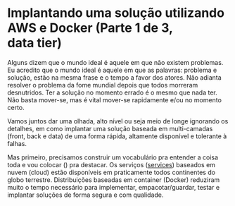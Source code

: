 # Implantando uma solução utilizando AWS e Docker (Parte 1 de 3, data tier)


Alguns dizem que o mundo ideal é aquele em que não existem problemas. Eu acredito que o mundo ideal é aquele em que as palavras: problema e solução, estão na mesma frase e o tempo a favor dos atores. Não adianta resolver o problema da fome mundial depois que todos morreram desnutridos. Ter a solução no momento errado é o mesmo que nada ter. Não basta mover-se, mas é vital mover-se rapidamente e/ou no momento certo.

Vamos juntos dar uma olhada, alto nível ou seja meio de longe ignorando os detalhes, em como implantar uma solução baseada em multi-camadas (front, back e data) de uma forma rápida, altamente disponível e tolerante à falhas.

Mas primeiro, precisamos construir um vocabulário pra entender a coisa toda e vou colocar (<termo>) pra destacar. Os serviços ([services](https://aws.amazon.com/pt/products/?nc2=h_ql_prod_fs_f&aws-products-all.sort-by=item.additionalFields.productNameLowercase&aws-products-all.sort-order=asc&awsf.re%3AInvent=*all&awsf.Free%20Tier%20Type=*all&awsf.tech-category=*all)) baseados em nuvem (cloud) estão disponíveis em praticamente todos continentes do globo terrestre. Distribuições baseadas em container (Docker) reduziram muito o tempo necessário para implementar, empacotar/guardar, testar e implantar soluções de forma segura e com qualidade.
